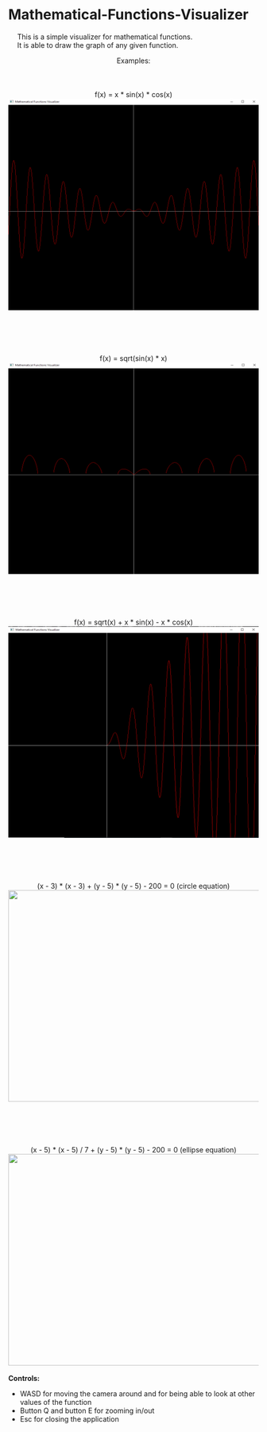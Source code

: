 # Mathematical-Functions-Visualizer

&emsp; This is a simple visualizer for mathematical functions. <br/>
&emsp; It is able to draw the graph of any given function. <br/>

<p align = "center">
  Examples: <br/>
  <br/> <br/> <br/>
  f(x) = x * sin(x) * cos(x) <br/>
  <img width="505" height="425" src="https://github.com/Razvan48/Mathematical-Functions-Visualizer/blob/main/Demo/Mathematical Functions Visualizer Demo0.png"> <br/>
  <br/> <br/> <br/> <br/> <br/>
  f(x) = sqrt(sin(x) * x) <br/>
  <img width="505" height="425" src="https://github.com/Razvan48/Mathematical-Functions-Visualizer/blob/main/Demo/Mathematical Functions Visualizer Demo1.png"> <br/>
  <br/> <br/> <br/> <br/> <br/>
  f(x) = sqrt(x) + x * sin(x) - x * cos(x) <br/>
  <img width="505" height="425" src="https://github.com/Razvan48/Mathematical-Functions-Visualizer/blob/main/Demo/Mathematical Functions Visualizer Demo2.png"> <br/>
  <br/> <br/> <br/> <br/> <br/>
  (x - 3) * (x - 3) + (y - 5) * (y - 5) - 200 = 0 (circle equation)
  <img width="505" height="425" src="https://github.com/Razvan48/Mathematical-Functions-Visualizer/blob/main/Demo/Mathematical Functions Visualizer Demo3.png"> <br/>
    <br/> <br/> <br/> <br/> <br/>
  (x - 5) * (x - 5) / 7 + (y - 5) * (y - 5) - 200 = 0 (ellipse equation)
  <img width="505" height="425" src="https://github.com/Razvan48/Mathematical-Functions-Visualizer/blob/main/Demo/Mathematical Functions Visualizer Demo4.png"> <br/>
</p>

**Controls:** <br/>
- WASD for moving the camera around and for being able to look at other values of the function <br/>
- Button Q and button E for zooming in/out <br/>
- Esc for closing the application <br/>
